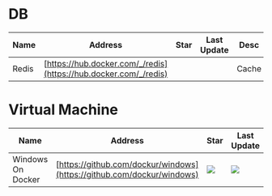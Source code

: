 # DB
Name| Address | Star| Last Update| Desc
-|-|-|-|-|
Redis|[https://hub.docker.com/_/redis](https://hub.docker.com/_/redis)|||Cache


# Virtual Machine
Name| Address | Star| Last Update
-|-|-|-|
Windows On Docker|[https://github.com/dockur/windows](https://github.com/dockur/windows)|<img src="https://img.shields.io/github/stars/dockur/windows?style=for-the-badge" />|<img src="https://img.shields.io/github/last-commit/dockur/windows?style=for-the-badge" />
